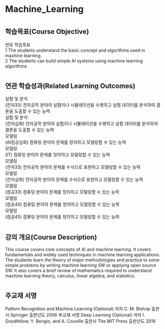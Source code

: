 # Machine_Learning

# <h2> 학습목표(Course Objective) </h2>   
번호	학습목표   
1	The students understand the basic concept and algorithms used in machine learning.   
2	The students can build simple AI systems using machine learning algorithms       

# <h2>  연관 학습성과(Related Learning Outcomes)   </h2>  
실험 및 분석	   
(전자33) 전자공학 분야의 실험이나 시뮬레이션을 수행하고 실험 데이터를 분석하여 결론을 도출할 수 있는 능력   
실험 및 분석	   
(전자심화) 전자공학 분야의 실험이나 시뮬레이션을 수행하고 실험 데이터를 분석하여 결론을 도출할 수 있는 능력   
모델링	   
(AI컴공심화) 컴퓨팅 분야의 문제를 정의하고 모델링할 수 있는 능력   
모델링	   
(IT) 컴퓨팅 분야의 문제를 정의하고 모델링할 수 있는 능력   
모델링	   
(전자33) 전자공학 분야의 문제를 수식으로 표현하고 모델링할 수 있는 능력   
모델링	   
(전자심화) 전자공학 분야의 문제를 수식으로 표현하고 모델링할 수 있는 능력   
모델링	   
(컴공33) 컴퓨팅 분야의 문제를 정의하고 모델링할 수 있는 능력   
모델링	   
(컴공40) 컴퓨팅 분야의 문제를 정의하고 모델링할 수 있는 능력   
모델링	   
(컴공45) 컴퓨팅 분야의 문제를 정의하고 모델링할 수 있는 능력      


# <h2> 강의 개요(Course Description)	   </h2>  
This course covers core concepts of AI and machine learning. It covers fundamentals and widely used techniques in machine learning applications. The students learn the theory of major methodologies and practice to solve simple problems by writing machine learning SW or applying open source SW. It also covers a brief review of mathematics required to understand machine learning theory, calculus, linear algebra, and statistics.


# <h2> 주교재	서명	   </h2>
Pattern Recognition and Machine Learning (Optional)	저자	C. M. Bishop
출판사	Springer	출판년도	2006
부교재	서명	Deep Learning (Optional)	저자	I. Goodfellow, Y. Bengio, and A. Couville
출판사	The MIT Press	출판년도	2016